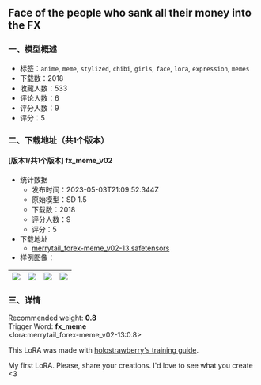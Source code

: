 ## Face of the people who sank all their money into the FX
### 一、模型概述

- 标签：`anime`, `meme`, `stylized`, `chibi`, `girls`, `face`, `lora`, `expression`, `memes`
- 下载数：2018
- 收藏人数：533
- 评论人数：6
- 评分人数：9
- 评分：5

### 二、下载地址（共1个版本）

#### [版本1/共1个版本] fx_meme_v02

- 统计数据
  - 发布时间：2023-05-03T21:09:52.344Z
  - 原始模型：SD 1.5
  - 下载数：2018
  - 评分人数：9
  - 评分：5
- 下载地址
  - [merrytail_forex-meme_v02-13.safetensors](https://civitai.com/api/download/models/61666)
- 样例图像：

| <img src="https://image.civitai.com/xG1nkqKTMzGDvpLrqFT7WA/af091e39-8227-49c9-9ff8-0a6ef2ec8355/width=450/677060.jpeg" /> | <img src="https://image.civitai.com/xG1nkqKTMzGDvpLrqFT7WA/f4632399-76db-46b8-bac9-f1dd129f9942/width=450/676979.jpeg" /> | <img src="https://image.civitai.com/xG1nkqKTMzGDvpLrqFT7WA/2a5325eb-2512-4c81-9d35-b3652256365b/width=450/677061.jpeg" /> | <img src="https://image.civitai.com/xG1nkqKTMzGDvpLrqFT7WA/64c58bc9-a66f-4d51-be61-0e94d5f509aa/width=450/676984.jpeg" /> |
| ---- | ---- | ---- | ---- |


### 三、详情
<p>Recommended weight: <strong>0.8</strong><br />Trigger Word: <strong>fx_meme</strong><br />&lt;lora:merrytail_forex-meme_v02-13:0.8&gt;</p><p></p><p></p><p>This LoRA was made with <a target="_blank" rel="ugc" href="https://civitai.com/models/22530">holostrawberry's training guide</a>.</p><p>My first LoRA. Please, share your creations. I'd love to see what you create &lt;3</p>